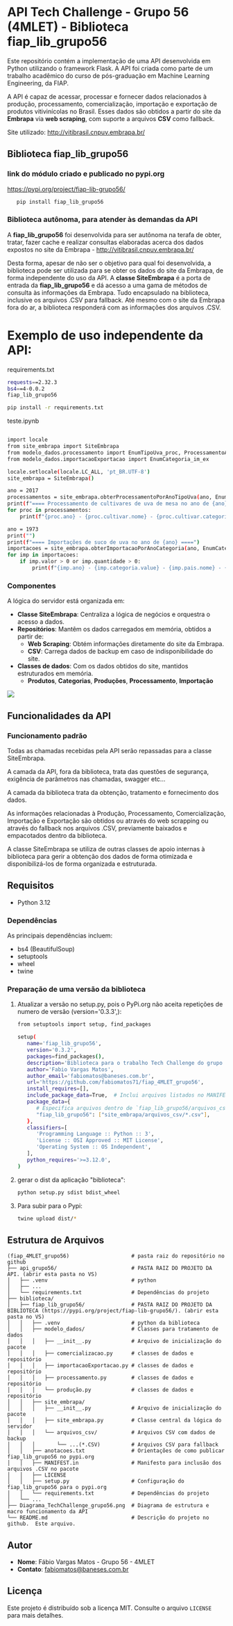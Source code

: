 
# API Tech Challenge - Grupo 56 (4MLET) - Biblioteca fiap_lib_grupo56

Este repositório contém a implementação de uma API desenvolvida em Python utilizando o framework Flask. A API foi criada como parte de um trabalho acadêmico do curso de pós-graduação em Machine Learning Engineering, da FIAP.

A API é capaz de acessar, processar e fornecer dados relacionados à produção, processamento, comercialização, importação e exportação de produtos vitivinícolas no Brasil. Esses dados são obtidos a partir do site da **Embrapa** via **web scraping**, com suporte a arquivos **CSV** como fallback.

Site utilizado: http://vitibrasil.cnpuv.embrapa.br/

## Biblioteca fiap_lib_grupo56

### link do módulo criado e publicado no pypi.org

https://pypi.org/project/fiap-lib-grupo56/

```bash
   pip install fiap_lib_grupo56
```

### Biblioteca autônoma, para atender às demandas da API

A **fiap_lib_grupo56** foi desenvolvida para ser autônoma na terafa de obter, tratar, fazer cache e realizar consultas elaboradas acerca dos dados expostos no site da Embrapa - http://vitibrasil.cnpuv.embrapa.br/

Desta forma, apesar de não ser o objetivo para qual foi desenvolvida, a biblioteca pode ser utilizada para se obter os dados do site da Embrapa, de forma independente do uso da API.  A **classe SiteEmbrapa** é a porta de entrada da **fiap_lib_grupo56** e dá acesso a uma gama de métodos de consulta às informações da Embrapa.  Tudo encapsulado na biblioteca, inclusive os arquivos .CSV para fallback.  Até mesmo com o site da Embrapa fora do ar, a biblioteca responderá com as informações dos arquivos .CSV.

# Exemplo de uso independente da API:

requirements.txt
```bash
requests==2.32.3
bs4==4-0.0.2
fiap_lib_grupo56
```


```bash
pip install -r requirements.txt
```

teste.ipynb
```bash

import locale
from site_embrapa import SiteEmbrapa
from modelo_dados.processamento import EnumTipoUva_proc, ProcessamentoAnual
from modelo_dados.importacaoExportacao import EnumCategoria_im_ex

locale.setlocale(locale.LC_ALL, 'pt_BR.UTF-8')
site_embrapa = SiteEmbrapa()

ano = 2017
processamentos = site_embrapa.obterProcessamentoPorAnoTipoUva(ano, EnumTipoUva_proc.UVASDEMESA)
print(f"==== Processamento de cultivares de uva de mesa no ano de {ano} ====")
for proc in processamentos:
    print(f"{proc.ano} - {proc.cultivar.nome} - {proc.cultivar.categoria.nome} - {proc.quantidade:n}")

ano = 1973
print("")
print(f"==== Importações de suco de uva no ano de {ano} ====")
importacoes = site_embrapa.obterImportacaoPorAnoCategoria(ano, EnumCategoria_im_ex.SUCODEUVA)
for imp in importacoes:
    if imp.valor > 0 or imp.quantidade > 0:
        print(f"{imp.ano} - {imp.categoria.value} - {imp.pais.nome} - {imp.quantidade:n}- R${imp.valor:n}")

```


### Componentes
A lógica do servidor está organizada em:
- **Classe SiteEmbrapa**: Centraliza a lógica de negócios e orquestra o acesso a dados.
- **Repositórios**: Mantêm os dados carregados em memória, obtidos a partir de:
     - **Web Scraping**: Obtém informações diretamente do site da Embrapa.
     - **CSV**: Carrega dados de backup em caso de indisponibilidade do site.
- **Classes de dados**: Com os dados obtidos do site, mantidos estruturados em memória.
     - **Produtos**, **Categorias**, **Produções**, **Processamento**, **Importação** 

![](./ClassesSiteEmbrapa.png)

## Funcionalidades da API

### Funcionamento padrão
Todas as chamadas recebidas pela API serão repassadas para a classe SiteEmbrapa.

A camada da API, fora da biblioteca, trata das questões de segurança, exigência de parâmetros nas chamadas, swagger etc...

A camada da biblioteca trata da obtenção, tratamento e fornecimento dos dados.

As informações relacionadas à Produção, Processamento, Comercialização, Importação e Exportação são obtidos ou através do web scrapping ou através do fallback nos arquivos .CSV, previamente baixados e empacotados dentro da biblioteca.

A classe SiteEmbrapa se utiliza de outras classes de apoio internas à biblioteca para gerir a obtenção dos dados de forma otimizada e disponibilizá-los de forma organizada e estruturada.

## Requisitos

- Python 3.12

### Dependências
As principais dependências incluem:
- bs4 (BeautifulSoup)
- setuptools
- wheel
- twine

### Preparação de uma versão da biblioteca

1. Atualizar a versão no setup.py, pois o PyPi.org não aceita repetições de numero de versão (version='0.3.3',):
   ```bash
   from setuptools import setup, find_packages

   setup(
      name='fiap_lib_grupo56',
      version='0.3.2',
      packages=find_packages(),
      description='Biblioteca para o trabalho Tech Challenge do grupo 56 da 4MLET',
      author='Fabio Vargas Matos',
      author_email='fabiomatos@baneses.com.br',
      url='https://github.com/fabiomatos71/fiap_4MLET_grupo56',
      install_requires=[],
      include_package_data=True,  # Inclui arquivos listados no MANIFEST.in
      package_data={
         # Especifica arquivos dentro de `fiap_lib_grupo56/arquivos_csv/`
         "fiap_lib_grupo56": ["site_embrapa/arquivos_csv/*.csv"],
      },
      classifiers=[
         'Programming Language :: Python :: 3',
         'License :: OSI Approved :: MIT License',
         'Operating System :: OS Independent',
      ],
      python_requires='>=3.12.0',
   )   
   ```

2. gerar o dist da aplicação "biblioteca":
   ```bash
   python setup.py sdist bdist_wheel
   ```

3. Para subir para o Pypi:
   ```bash
   twine upload dist/*
   ```

## Estrutura de Arquivos

```
(fiap_4MLET_grupo56)                    # pasta raiz do repositório no github
├── api_grupo56/                        # PASTA RAIZ DO PROJETO DA API. (abrir esta pasta no VS)
│   ├── .venv                           # python
│   ├── ...                             
│   └── requirements.txt                # Dependências do projeto
├── biblioteca/                    
│   ├── fiap_lib_grupo56/               # PASTA RAIZ DO PROJETO DA BIBLIOTECA (https://pypi.org/project/fiap-lib-grupo56/). (abrir esta pasta no VS)
│   │   ├── .venv                       # python da biblioteca
│   │   ├── modelo_dados/               # Classes para tratamento de dados
│   │   │   ├── __init__.py             # Arquivo de inicialização do pacote
│   │   │   ├── comercializacao.py      # classes de dados e repositório
│   │   │   ├── importacaoExportacao.py # classes de dados e repositório
│   │   │   ├── processamento.py        # classes de dados e repositório
│   │   │   └── produção.py             # classes de dados e repositório
│   │   ├── site_embrapa/           
│   │   │   ├── __init__.py             # Arquivo de inicialização do pacote
│   │   │   ├── site_embrapa.py         # Classe central da lógica do servidor
│   │   │   └── arquivos_csv/           # Arquivos CSV com dados de backup
│   │   │       └── ...(*.CSV)          # Arquivos CSV para fallback
│   │   ├── anotacoes.txt               # Orientações de como publicar fiap_lib_grupo56 no pypi.org
│   │   ├── MANIFEST.in                 # Manifesto para inclusão dos arquivos .CSV no pacote
│   │   ├── LICENSE                     
│   │   ├── setup.py                    # Configuração do fiap_lib_grupo56 para o pypi.org
│   │   └── requirements.txt            # Dependências do projeto
│   └── ...
├── Diagrama_TechChallenge_grupo56.png  # Diagrama de estrutura e macro funcionamento da API
└── README.md                           # Descrição do projeto no github.  Este arquivo.
```

## Autor
- **Nome**: Fábio Vargas Matos - Grupo 56 - 4MLET
- **Contato**: [fabiomatos@baneses.com.br](mailto:fabiomatos@baneses.com.br)

## Licença
Este projeto é distribuído sob a licença MIT. Consulte o arquivo `LICENSE` para mais detalhes.
